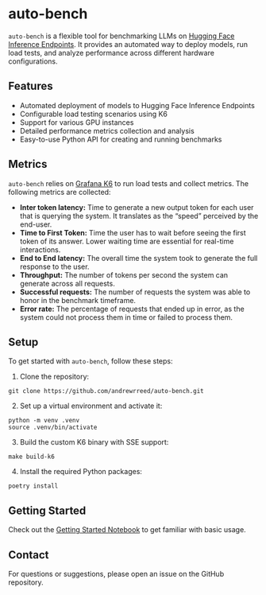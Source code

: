 # auto-bench

`auto-bench` is a flexible tool for benchmarking LLMs on [Hugging Face Inference Endpoints](https://huggingface.co/docs/inference-endpoints/index). It provides an automated way to deploy models, run load tests, and analyze performance across different hardware configurations.

## Features
- Automated deployment of models to Hugging Face Inference Endpoints
- Configurable load testing scenarios using K6
- Support for various GPU instances
- Detailed performance metrics collection and analysis
- Easy-to-use Python API for creating and running benchmarks

## Metrics
`auto-bench` relies on [Grafana K6](https://grafana.com/docs/k6/latest/) to run load tests and collect metrics. The following metrics are collected:

- __Inter token latency:__ Time to generate a new output token for each user that is querying the system. It translates as the “speed” perceived by the end-user.
- __Time to First Token:__ Time the user has to wait before seeing the first token of its answer. Lower waiting time are essential for real-time interactions.
- __End to End latency:__ The overall time the system took to generate the full response to the user.
- __Throughput:__ The number of tokens per second the system can generate across all requests.
- __Successful requests:__ The number of requests the system was able to honor in the benchmark timeframe.
- __Error rate:__ The percentage of requests that ended up in error, as the system could not process them in time or failed to process them.

## Setup
To get started with `auto-bench`, follow these steps:

1. Clone the repository:

```
git clone https://github.com/andrewrreed/auto-bench.git
```

2. Set up a virtual environment and activate it:

```
python -m venv .venv
source .venv/bin/activate
```

3. Build the custom K6 binary with SSE support:
```
make build-k6
```

4. Install the required Python packages:

```
poetry install
```

## Getting Started
Check out the [Getting Started Notebook](./notebooks/getting_started.ipynb) to get familiar with basic usage.

## Contact
For questions or suggestions, please open an issue on the GitHub repository.